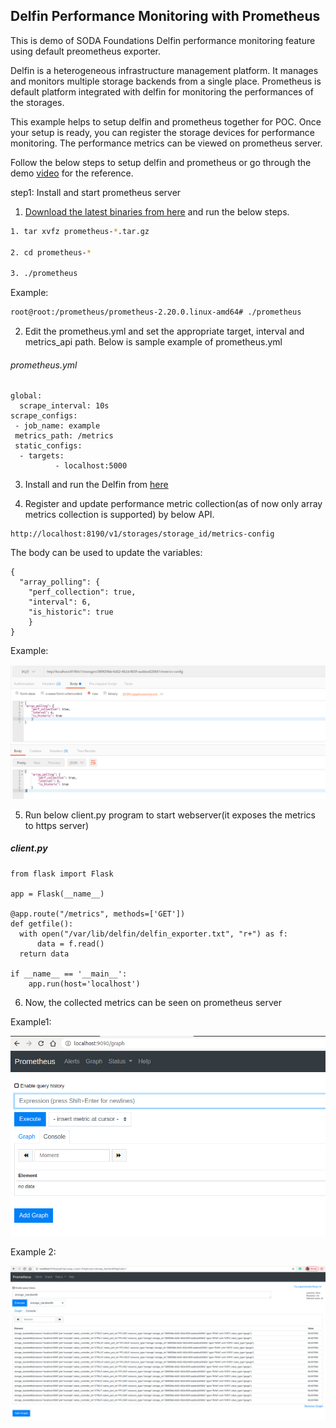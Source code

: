 ## Delfin Performance Monitoring with Prometheus

This is demo of SODA Foundations Delfin performance monitoring feature using default preometheus exporter.


Delfin is a heterogeneous infrastructure management platform. It manages and monitors multiple storage backends from a single place. Prometheus is default platform integrated with delfin for monitoring the performances of the storages.

This example helps to setup delfin and prometheus together for POC. Once your setup is ready, you can register the storage devices for performance monitoring. The performance metrics can be viewed on prometheus server.


Follow the below steps to setup delfin and prometheus or go through the demo [video](https://drive.google.com/file/d/1WMmLXQeNlToZd0DP5hCFtDZ1IbNJpO6B/view?usp=drivesdk) for the reference.

step1: Install and start prometheus server

1. [Download the latest binaries from here](https://prometheus.io/download/) and run the below steps.

  ```sh
  1. tar xvfz prometheus-*.tar.gz

  2. cd prometheus-*

  3. ./prometheus
  ```
Example:
```sh
root@root:/prometheus/prometheus-2.20.0.linux-amd64# ./prometheus
```

2. Edit the prometheus.yml and set the appropriate target, interval and metrics_api   path. Below is sample example of prometheus.yml

  ###### prometheus.yml

  ```
  global:
    scrape_interval: 10s
  scrape_configs:
   - job_name: example
   metrics_path: /metrics
   static_configs:
    - targets:
            - localhost:5000
  ```

3. Install and run the Delfin from [here](https://github.com/sodafoundation/delfin/blob/master/installer/README.md)


4. Register and update performance metric collection(as of now only array metrics collection is supported) by below API.
```
http://localhost:8190/v1/storages/storage_id/metrics-config
```
The body can be used to update the variables:
```
{
  "array_polling": {
    "perf_collection": true,
    "interval": 6,
    "is_historic": true
    }
}
```
Example:

  ![](/DelfinPerformance/metri-config-api.png)

5. Run below client.py program to start webserver(it exposes the metrics to https server)

  ##### client.py

  ```
  from flask import Flask

  app = Flask(__name__)

  @app.route("/metrics", methods=['GET'])
  def getfile():
    with open("/var/lib/delfin/delfin_exporter.txt", "r+") as f:
        data = f.read()
    return data

  if __name__ == '__main__':
      app.run(host='localhost')
  ```

6. Now, the collected metrics can be seen on prometheus server

  Example1:

  ![](/DelfinPerformance/prometheus_dashboard.png)

  Example 2:

  ![](/DelfinPerformance/prometheus_dashboard2.png)
